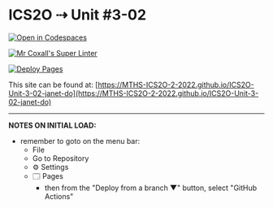 # ICS2O ⇢ Unit #3-02

[![Open in Codespaces](https://classroom.github.com/assets/launch-codespace-f4981d0f882b2a3f0472912d15f9806d57e124e0fc890972558857b51b24a6f9.svg)](https://classroom.github.com/open-in-codespaces?assignment_repo_id=10710684)

[![Mr Coxall's Super Linter](https://github.com/MTHS-ICS2O-2-2022/ICS2O-Unit-3-02-janet-do/workflows/Mr%20Coxall's%20Super%20Linter/badge.svg)](https://github.com/MTHS-ICS2O-2-2022/ICS2O-Unit-3-02-janet-do/actions)

[![Deploy Pages](https://github.com/MTHS-ICS2O-2-2022/ICS2O-Unit-3-02-janet-do/workflows/Deploy%20Pages/badge.svg)](https://github.com/MTHS-ICS2O-2-2022/ICS2O-Unit-3-02-janet-do/actions)

This site can be found at: [https://MTHS-ICS2O-2-2022.github.io/ICS2O-Unit-3-02-janet-do](https://MTHS-ICS2O-2-2022.github.io/ICS2O-Unit-3-02-janet-do)

---

**NOTES ON INITIAL LOAD:**
- remember to goto on the menu bar:
  - File
  - Go to Repository
  - ⚙ Settings
  - 🗔 Pages
    - then from the "Deploy from a branch ▼" button, select "GitHub Actions"
